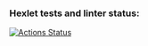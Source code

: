 ### Hexlet tests and linter status:
[![Actions Status](https://github.com/AlexLtv/python-project-lvl1/workflows/hexlet-check/badge.svg)](https://github.com/AlexLtv/python-project-lvl1/actions)
